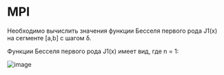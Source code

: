 # MPI

Необходимо вычислить значения функции Бесселя первого рода J1(x) на сегменте [a,b] с шагом δ.

Функции Бесселя первого рода J1(x) имеет вид, где n = 1:

![image](https://user-images.githubusercontent.com/58008126/225900183-d3eea74b-184d-46b6-891a-e425ea4c099e.png)
